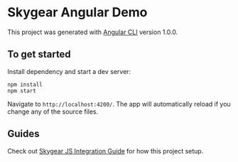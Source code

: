 # Skygear Angular Demo

This project was generated with [Angular CLI](https://github.com/angular/angular-cli) version 1.0.0.

## To get started

Install dependency and start a dev server:

```
npm install
npm start
```

Navigate to `http://localhost:4200/`. The app will automatically reload if you change any of the source files.

## Guides

Check out [Skygear JS Integration Guide](https://docs.skygear.io/guides/intro/integration/js/) for how this project setup.
